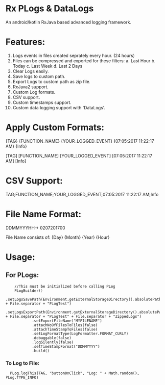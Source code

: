 # Rx PLogs & DataLogs
An android/kotlin RxJava based advanced logging framework.

# Features:
1. Logs events in files created seprately every hour. (24 hours)
2. Files can be compressed and exported for these filters:
    a. Last Hour
    b. Today
    c. Last Week
    d. Last 2 Days
3. Clear Logs easily.
4. Save logs to custom path.
5. Export Logs to custom path as zip file.
6. RxJava2 support.
7. Custom Log formats.
8. CSV support.
9. Custom timestamps support.
10. Custom data logging support with 'DataLogs'.
  

# Apply Custom Formats:

{TAG}   {FUNCTION_NAME}   {YOUR_LOGGED_EVENT}   {07:05:2017 11:22:17 AM}   {Info}

[TAG]   [FUNCTION_NAME]   [YOUR_LOGGED_EVENT]   [07:05:2017 11:22:17 AM]   [Info]

# CSV Support:
TAG;FUNCTION_NAME;YOUR_LOGGED_EVENT;07:05:2017 11:22:17 AM;Info

# File Name Format:
DDMMYYYHH-> 0207201700

File Name consists of: {Day} {Month} {Year} {Hour}


# Usage:

## For PLogs:
        //This must be initialized before calling PLog
        PLogBuilder()
                .setLogsSavePath(Environment.getExternalStorageDirectory().absolutePath + File.separator + "PLogTest")
                .setLogsExportPath(Environment.getExternalStorageDirectory().absolutePath + File.separator + "PLogTest" + File.separator + "ZippedLogs")
                .setExportFileName("MYFILENAME")
                .attachNoOfFilesToFiles(false)
                .attachTimeStampToFiles(false)
                .setLogFormatType(LogFormatter.FORMAT_CURLY)
                .debuggable(false)
                .logSilently(false)
                .setTimeStampFormat("DDMMYYYY")
                .build()
                
### To Log to File:
      PLog.logThis(TAG, "buttonOnClick", "Log: " + Math.random(), PLog.TYPE_INFO)
                
                
                
